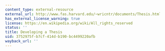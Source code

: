 ```yaml
---
content_type: external-resource
external_url: http://www.fas.harvard.edu/~wricntr/documents/Thesis.html
has_external_license_warning: true
license: https://en.wikipedia.org/wiki/All_rights_reserved
status: ''
title: Developing a Thesis
uid: 3752975f-b7cf-414d-b190-bc4499220afb
wayback_url: ''
---
```

